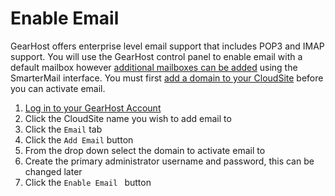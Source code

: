 # Enable Email
GearHost offers enterprise level email support that includes POP3 and IMAP support. You will use the GearHost control panel to enable email with a default mailbox however [additional mailboxes can be added](https://www.gearhost.com/documentation/manage-email-accounts) using the SmarterMail interface. You must first [add a domain to your CloudSite](https://www.gearhost.com/documentation/how-to-add-a-domain-subdomain-hostname) before you can activate email.

1. [Log in to your GearHost Account](https://my.gearhost.com/account/login)
2. Click the CloudSite name you wish to add email to
3. Click the `Email` tab
4. Click the `Add Email` button
5. From the drop down select the domain to activate email to
6. Create the primary administrator username and password, this can be changed later
7. Click the `Enable Email ` button